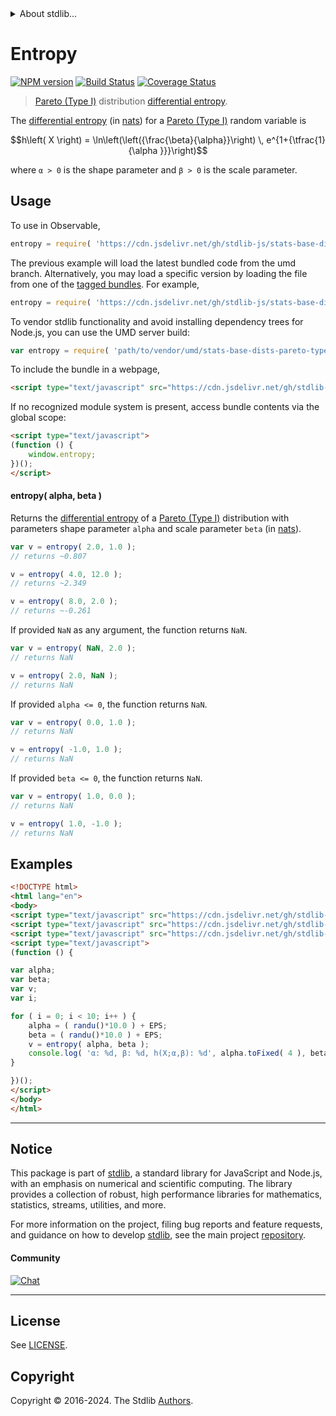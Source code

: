 <!--

@license Apache-2.0

Copyright (c) 2018 The Stdlib Authors.

Licensed under the Apache License, Version 2.0 (the "License");
you may not use this file except in compliance with the License.
You may obtain a copy of the License at

   http://www.apache.org/licenses/LICENSE-2.0

Unless required by applicable law or agreed to in writing, software
distributed under the License is distributed on an "AS IS" BASIS,
WITHOUT WARRANTIES OR CONDITIONS OF ANY KIND, either express or implied.
See the License for the specific language governing permissions and
limitations under the License.

-->


<details>
  <summary>
    About stdlib...
  </summary>
  <p>We believe in a future in which the web is a preferred environment for numerical computation. To help realize this future, we've built stdlib. stdlib is a standard library, with an emphasis on numerical and scientific computation, written in JavaScript (and C) for execution in browsers and in Node.js.</p>
  <p>The library is fully decomposable, being architected in such a way that you can swap out and mix and match APIs and functionality to cater to your exact preferences and use cases.</p>
  <p>When you use stdlib, you can be absolutely certain that you are using the most thorough, rigorous, well-written, studied, documented, tested, measured, and high-quality code out there.</p>
  <p>To join us in bringing numerical computing to the web, get started by checking us out on <a href="https://github.com/stdlib-js/stdlib">GitHub</a>, and please consider <a href="https://opencollective.com/stdlib">financially supporting stdlib</a>. We greatly appreciate your continued support!</p>
</details>

# Entropy

[![NPM version][npm-image]][npm-url] [![Build Status][test-image]][test-url] [![Coverage Status][coverage-image]][coverage-url] <!-- [![dependencies][dependencies-image]][dependencies-url] -->

> [Pareto (Type I)][pareto-distribution] distribution [differential entropy][entropy].

<!-- Section to include introductory text. Make sure to keep an empty line after the intro `section` element and another before the `/section` close. -->

<section class="intro">

The [differential entropy][entropy] (in [nats][nats]) for a [Pareto (Type I)][pareto-distribution] random variable is

<!-- <equation class="equation" label="eq:pareto_type1_entropy" align="center" raw="h\left( X \right) =  \ln\left(\left({\frac{\beta}{\alpha}}\right) \, e^{1+{\tfrac{1}{\alpha }}}\right)" alt="Differential entropy for a Pareto (Type I) distribution."> -->

```math
h\left( X \right) =  \ln\left(\left({\frac{\beta}{\alpha}}\right) \, e^{1+{\tfrac{1}{\alpha }}}\right)
```

<!-- <div class="equation" align="center" data-raw-text="h\left( X \right) =  \ln\left(\left({\frac{\beta}{\alpha}}\right) \, e^{1+{\tfrac{1}{\alpha }}}\right)" data-equation="eq:pareto_type1_entropy">
    <img src="https://cdn.jsdelivr.net/gh/stdlib-js/stdlib@591cf9d5c3a0cd3c1ceec961e5c49d73a68374cb/lib/node_modules/@stdlib/stats/base/dists/pareto-type1/entropy/docs/img/equation_pareto_type1_entropy.svg" alt="Differential entropy for a Pareto (Type I) distribution.">
    <br>
</div> -->

<!-- </equation> -->

where `α > 0` is the shape parameter and `β > 0` is the scale parameter.

</section>

<!-- /.intro -->

<!-- Package usage documentation. -->



<section class="usage">

## Usage

To use in Observable,

```javascript
entropy = require( 'https://cdn.jsdelivr.net/gh/stdlib-js/stats-base-dists-pareto-type1-entropy@umd/browser.js' )
```
The previous example will load the latest bundled code from the umd branch. Alternatively, you may load a specific version by loading the file from one of the [tagged bundles](https://github.com/stdlib-js/stats-base-dists-pareto-type1-entropy/tags). For example,

```javascript
entropy = require( 'https://cdn.jsdelivr.net/gh/stdlib-js/stats-base-dists-pareto-type1-entropy@v0.2.2-umd/browser.js' )
```

To vendor stdlib functionality and avoid installing dependency trees for Node.js, you can use the UMD server build:

```javascript
var entropy = require( 'path/to/vendor/umd/stats-base-dists-pareto-type1-entropy/index.js' )
```

To include the bundle in a webpage,

```html
<script type="text/javascript" src="https://cdn.jsdelivr.net/gh/stdlib-js/stats-base-dists-pareto-type1-entropy@umd/browser.js"></script>
```

If no recognized module system is present, access bundle contents via the global scope:

```html
<script type="text/javascript">
(function () {
    window.entropy;
})();
</script>
```

#### entropy( alpha, beta )

Returns the [differential entropy][entropy] of a [Pareto (Type I)][pareto-distribution] distribution with parameters shape parameter `alpha` and scale parameter `beta` (in [nats][nats]).

```javascript
var v = entropy( 2.0, 1.0 );
// returns ~0.807

v = entropy( 4.0, 12.0 );
// returns ~2.349

v = entropy( 8.0, 2.0 );
// returns ~-0.261
```

If provided `NaN` as any argument, the function returns `NaN`.

```javascript
var v = entropy( NaN, 2.0 );
// returns NaN

v = entropy( 2.0, NaN );
// returns NaN
```

If provided `alpha <= 0`, the function returns `NaN`.

```javascript
var v = entropy( 0.0, 1.0 );
// returns NaN

v = entropy( -1.0, 1.0 );
// returns NaN
```

If provided `beta <= 0`, the function returns `NaN`.

```javascript
var v = entropy( 1.0, 0.0 );
// returns NaN

v = entropy( 1.0, -1.0 );
// returns NaN
```

</section>

<!-- /.usage -->

<!-- Package usage notes. Make sure to keep an empty line after the `section` element and another before the `/section` close. -->

<section class="notes">

</section>

<!-- /.notes -->

<!-- Package usage examples. -->

<section class="examples">

## Examples

<!-- eslint no-undef: "error" -->

```html
<!DOCTYPE html>
<html lang="en">
<body>
<script type="text/javascript" src="https://cdn.jsdelivr.net/gh/stdlib-js/random-base-randu@umd/browser.js"></script>
<script type="text/javascript" src="https://cdn.jsdelivr.net/gh/stdlib-js/constants-float64-eps@umd/browser.js"></script>
<script type="text/javascript" src="https://cdn.jsdelivr.net/gh/stdlib-js/stats-base-dists-pareto-type1-entropy@umd/browser.js"></script>
<script type="text/javascript">
(function () {

var alpha;
var beta;
var v;
var i;

for ( i = 0; i < 10; i++ ) {
    alpha = ( randu()*10.0 ) + EPS;
    beta = ( randu()*10.0 ) + EPS;
    v = entropy( alpha, beta );
    console.log( 'α: %d, β: %d, h(X;α,β): %d', alpha.toFixed( 4 ), beta.toFixed( 4 ), v.toFixed( 4 ) );
}

})();
</script>
</body>
</html>
```

</section>

<!-- /.examples -->

<!-- Section to include cited references. If references are included, add a horizontal rule *before* the section. Make sure to keep an empty line after the `section` element and another before the `/section` close. -->

<section class="references">

</section>

<!-- /.references -->

<!-- Section for related `stdlib` packages. Do not manually edit this section, as it is automatically populated. -->

<section class="related">

</section>

<!-- /.related -->

<!-- Section for all links. Make sure to keep an empty line after the `section` element and another before the `/section` close. -->


<section class="main-repo" >

* * *

## Notice

This package is part of [stdlib][stdlib], a standard library for JavaScript and Node.js, with an emphasis on numerical and scientific computing. The library provides a collection of robust, high performance libraries for mathematics, statistics, streams, utilities, and more.

For more information on the project, filing bug reports and feature requests, and guidance on how to develop [stdlib][stdlib], see the main project [repository][stdlib].

#### Community

[![Chat][chat-image]][chat-url]

---

## License

See [LICENSE][stdlib-license].


## Copyright

Copyright &copy; 2016-2024. The Stdlib [Authors][stdlib-authors].

</section>

<!-- /.stdlib -->

<!-- Section for all links. Make sure to keep an empty line after the `section` element and another before the `/section` close. -->

<section class="links">

[npm-image]: http://img.shields.io/npm/v/@stdlib/stats-base-dists-pareto-type1-entropy.svg
[npm-url]: https://npmjs.org/package/@stdlib/stats-base-dists-pareto-type1-entropy

[test-image]: https://github.com/stdlib-js/stats-base-dists-pareto-type1-entropy/actions/workflows/test.yml/badge.svg?branch=v0.2.2
[test-url]: https://github.com/stdlib-js/stats-base-dists-pareto-type1-entropy/actions/workflows/test.yml?query=branch:v0.2.2

[coverage-image]: https://img.shields.io/codecov/c/github/stdlib-js/stats-base-dists-pareto-type1-entropy/main.svg
[coverage-url]: https://codecov.io/github/stdlib-js/stats-base-dists-pareto-type1-entropy?branch=main

<!--

[dependencies-image]: https://img.shields.io/david/stdlib-js/stats-base-dists-pareto-type1-entropy.svg
[dependencies-url]: https://david-dm.org/stdlib-js/stats-base-dists-pareto-type1-entropy/main

-->

[chat-image]: https://img.shields.io/gitter/room/stdlib-js/stdlib.svg
[chat-url]: https://app.gitter.im/#/room/#stdlib-js_stdlib:gitter.im

[stdlib]: https://github.com/stdlib-js/stdlib

[stdlib-authors]: https://github.com/stdlib-js/stdlib/graphs/contributors

[umd]: https://github.com/umdjs/umd
[es-module]: https://developer.mozilla.org/en-US/docs/Web/JavaScript/Guide/Modules

[deno-url]: https://github.com/stdlib-js/stats-base-dists-pareto-type1-entropy/tree/deno
[deno-readme]: https://github.com/stdlib-js/stats-base-dists-pareto-type1-entropy/blob/deno/README.md
[umd-url]: https://github.com/stdlib-js/stats-base-dists-pareto-type1-entropy/tree/umd
[umd-readme]: https://github.com/stdlib-js/stats-base-dists-pareto-type1-entropy/blob/umd/README.md
[esm-url]: https://github.com/stdlib-js/stats-base-dists-pareto-type1-entropy/tree/esm
[esm-readme]: https://github.com/stdlib-js/stats-base-dists-pareto-type1-entropy/blob/esm/README.md
[branches-url]: https://github.com/stdlib-js/stats-base-dists-pareto-type1-entropy/blob/main/branches.md

[stdlib-license]: https://raw.githubusercontent.com/stdlib-js/stats-base-dists-pareto-type1-entropy/main/LICENSE

[pareto-distribution]: https://en.wikipedia.org/wiki/Pareto_distribution

[entropy]: https://en.wikipedia.org/wiki/Entropy_%28information_theory%29

[nats]: https://en.wikipedia.org/wiki/Nat_%28unit%29

</section>

<!-- /.links -->
